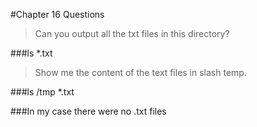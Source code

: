 #Chapter 16 Questions

>Can you output all the txt files in this directory?

###ls *.txt

>Show me the content of the text files in slash temp.

###ls /tmp *.txt

###In my case there were no .txt files

